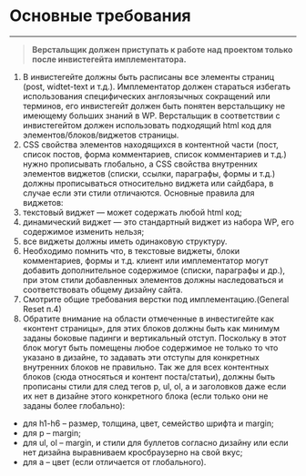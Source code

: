 # Основные требования

---



> **Верстальщик должен приступать к работе над проектом только после инвистегейта имплементатора.**

1. В инвистегейте должны быть расписаны все элементы страниц (post, widtet-text и т.д.). Имплементатор должен стараться избегать использования специфических англоязычных сокращений или терминов, его инвистегейт должен быть понятен верстальщику не имеющему больших знаний в WP. Верстальщик в соответствии с инвистегейтом должен использовать подходящий html код для элементов/блоков/виджетов страницы.
2. CSS свойства элементов находящихся в контентной части (пост, список постов, форма комментариев, список комментариев и т.д.) нужно прописывать глобально, а CSS свойства внутренних элементов виджетов (списки, ссылки, параграфы, формы и т.д.) должны прописываться относительно виджета или сайдбара, в случае если эти стили отличаются.
Основные правила для виджетов:
1. текстовый виджет — может содержать любой html код;
2. динамический виджет — это стандартный виджет из набора WP, его содержимое изменить нельзя;
3. все виджеты должны иметь одинаковую структуру.
4. Необходимо помнить что, в текстовые виджеты, блоки комментариев, формы и т.д. клиент или имплементатор могут добавить дополнительное содержимое (списки, параграфы и др.), при этом стили добавленных элементов должны наследоваться и соответствовать общему дизайну сайта.
5. Cмотрите общие требования верстки под имплементацию.(General Reset п.4)
6. Обратите внимание на области отмеченные в инвестигейте как «контент страницы», для этих блоков должны быть как минимум заданы боковые падинги и вертикальный отступ.
Поскольку в этот блок могут быть помещены любое содержимое не только то что указано в дизайне, то задавать эти отступы для конкретных внутренних блоков не правильно.
Так же для всех контентных блоков (сюда относяться и контент поста/статьи), должны быть прописаны стили для след тегов p, ul, ol, a и заголовков даже если их нет в дизайне этого конкретного блока (если только они не заданы болeе глобально):
* для h1-h6 – размер, толщина, цвет, семейство шрифта и margin;
* для p – margin;
* для ul, ol – margin, и стили для буллетов согласно дизайну или если нет дизайна выравниваем кросбраузерно на свой вкус;
* для a – цвет (если отличается от глобального).
